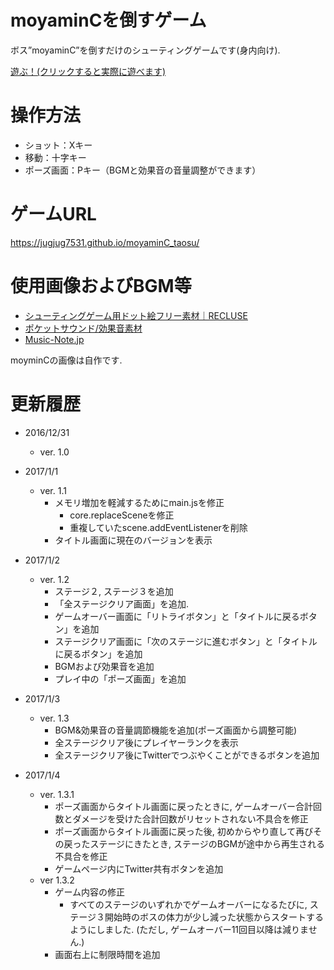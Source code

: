 # moyaminCを倒すゲーム
ボス”moyaminC”を倒すだけのシューティングゲームです(身内向け).

[遊ぶ！(クリックすると実際に遊べます)](https://jugjug7531.github.io/moyaminC_taosu/)

# 操作方法
- ショット：Xキー
- 移動：十字キー
- ポーズ画面：Pキー（BGMと効果音の音量調整ができます）

# ゲームURL
https://jugjug7531.github.io/moyaminC_taosu/

# 使用画像およびBGM等
- [シューティングゲーム用ドット絵フリー素材｜RECLUSE](http://mfstg.web.fc2.com/material/index.html)
- [ポケットサウンド/効果音素材](http://pocket-se.info/)
- [Music-Note.jp](http://www.music-note.jp)

moyminCの画像は自作です.

# 更新履歴
- 2016/12/31
  - ver. 1.0

- 2017/1/1
  - ver. 1.1
    - メモリ増加を軽減するためにmain.jsを修正
      - core.replaceSceneを修正
      - 重複していたscene.addEventListenerを削除
    - タイトル画面に現在のバージョンを表示
- 2017/1/2
  - ver. 1.2
    - ステージ２, ステージ３を追加
    - 「全ステージクリア画面」を追加.
    - ゲームオーバー画面に「リトライボタン」と「タイトルに戻るボタン」を追加
    - ステージクリア画面に「次のステージに進むボタン」と「タイトルに戻るボタン」を追加
    - BGMおよび効果音を追加
    - プレイ中の「ポーズ画面」を追加
- 2017/1/3
  - ver. 1.3
    - BGM&効果音の音量調節機能を追加(ポーズ画面から調整可能)
    - 全ステージクリア後にプレイヤーランクを表示
    - 全ステージクリア後にTwitterでつぶやくことができるボタンを追加
- 2017/1/4
  - ver. 1.3.1
    - ポーズ画面からタイトル画面に戻ったときに, ゲームオーバー合計回数とダメージを受けた合計回数がリセットされない不具合を修正
    - ポーズ画面からタイトル画面に戻った後, 初めからやり直して再びその戻ったステージにきたとき, ステージのBGMが途中から再生される不具合を修正
    - ゲームページ内にTwitter共有ボタンを追加
  - ver 1.3.2
    - ゲーム内容の修正
      - すべてのステージのいずれかでゲームオーバーになるたびに, ステージ３開始時のボスの体力が少し減った状態からスタートするようにしました. (ただし, ゲームオーバー11回目以降は減りません.)
    - 画面右上に制限時間を追加
